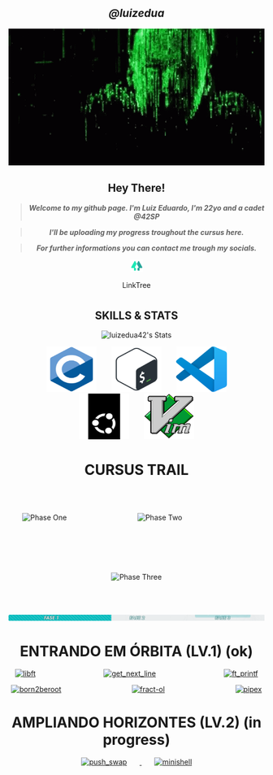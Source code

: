 
<div align = center>

## ___@luizedua___ 
![Matrix code / Neo wearing glasses](assets/neo.gif)
<div align = center>

## **Hey There!**
</div>

>___Welcome to my github page. I'm Luiz Eduardo, I'm 22yo and a cadet @42SP___

>___I'll be uploading my progress troughout the cursus here.___

>___For further informations you can contact me trough my socials.___

<a href="https://linktr.ee/luizedua42" target="_blank"><img  src=assets/icons8-linktree-48.png  title="LinkTree" height=25  ></a>

LinkTree
#
## SKILLS & STATS 
<div align=center>

![luizedua42's Stats](https://github-readme-stats.vercel.app/api?username=luizedua42&theme=jolly&show_icons=true&hide_border=true&count_private=true)

<img src=https://raw.githubusercontent.com/devicons/devicon/1119b9f84c0290e0f0b38982099a2bd027a48bf1/icons/c/c-original.svg title="C" height=90 width=100  hspace=14><img src=https://raw.githubusercontent.com/devicons/devicon/1119b9f84c0290e0f0b38982099a2bd027a48bf1/icons/bash/bash-original.svg title="bash" height=90 width=100  hspace=14><img src=https://raw.githubusercontent.com/devicons/devicon/1119b9f84c0290e0f0b38982099a2bd027a48bf1/icons/vscode/vscode-original.svg title="VSCode" height=90 width=100  hspace=14><img src=https://raw.githubusercontent.com/devicons/devicon/1119b9f84c0290e0f0b38982099a2bd027a48bf1/icons/ubuntu/ubuntu-plain.svg title="Ubuntu" height=90 width=100  hspace=14><img src=https://raw.githubusercontent.com/devicons/devicon/1119b9f84c0290e0f0b38982099a2bd027a48bf1/icons/vim/vim-original.svg title="Vim" height=90 width=100  hspace=14>
</div>


# CURSUS TRAIL

<img title="Phase One" src="https://game.42sp.org.br/static/assets/achievements/phase_onem.png" hspace="0" vspace="50">
<img title="Phase Two"src="https://game.42sp.org.br/static/assets/achievements/phase_twon.png" hspace="135" vspace="50" >
<img title="Phase Three"src="https://game.42sp.org.br/static/assets/achievements/phase_threen.png" hspace="0" vspace="50">

  ![Progress Bar](assets/Screenshot%202023-09-17%20at%2017-33-46%2042%20Game.png)

# ENTRANDO EM ÓRBITA (LV.1) (ok)

<a href="https://github.com/luizedua42/42libft" target="_blank"><img src="https://game.42sp.org.br/static/assets/achievements/libftm.png" title ="libft" hspace = "0" ></a> 
<a href="https://github.com/luizedua42/42get_next_line" target="_blank"><img  src="https://game.42sp.org.br/static/assets/achievements/get_next_linem.png" title = "get_next_line" hspace = "130" ></a> 
<a href="https://github.com/luizedua42/42_printf" target="_blank"><img  src="https://game.42sp.org.br/static/assets/achievements/ft_printfe.png" title = "ft_printf" hspace = "0" ></a> 

<a href="https://github.com/luizedua42/42_born2beroot" target="_blank"><img  src="https://game.42sp.org.br/static/assets/achievements/born2berootm.png" title = "born2beroot" hspace = "0" ></a>
<a href="https://github.com/luizedua42/42_fract-ol" target="_blank"><img  src="https://game.42sp.org.br/static/assets/achievements/fract-olm.png" title = "fract-ol" hspace = "135" ></a>
<a href="https://github.com/luizedua42/42_pipex" target="_blank"><img src="https://game.42sp.org.br/static/assets/achievements/pipexe.png" title = "pipex" hspace = "0" ></a>

# AMPLIANDO HORIZONTES (LV.2) (in progress)
<a href="https://github.com/luizedua42/42_push_swap" target="_blank"><img  src="https://game.42sp.org.br/static/assets/achievements/push_swape.png" title = "push_swap" hspace = "25" >
<a href="https://github.com/luizedua42/42_minishell" target="_blank"><img  src="https://game.42sp.org.br/static/assets/achievements/minishellm.png" title = "minishell" hspace = "25" >
#

  


